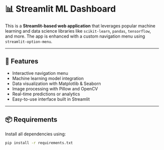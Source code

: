 # 📊 Streamlit ML Dashboard

This is a **Streamlit-based web application** that leverages popular machine learning and data science libraries like `scikit-learn`, `pandas`, `tensorflow`, and more. The app is enhanced with a custom navigation menu using `streamlit-option-menu`.

---

## 🚀 Features

- Interactive navigation menu
- Machine learning model integration
- Data visualization with Matplotlib & Seaborn
- Image processing with Pillow and OpenCV
- Real-time predictions or analytics
- Easy-to-use interface built in Streamlit

---

## 📦 Requirements

Install all dependencies using:

```bash
pip install -r requirements.txt
